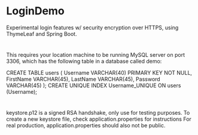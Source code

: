 # LoginDemo
Experimental login features w/ security encryption over HTTPS, using ThymeLeaf and Spring Boot.

# 
This requires your location machine to be running MySQL server on port 3306, which has the following table in a database called demo:

CREATE TABLE users
(
    Username VARCHAR(40) PRIMARY KEY NOT NULL,
    FirstName VARCHAR(45),
    LastName VARCHAR(45),
    Password VARCHAR(45)
);
CREATE UNIQUE INDEX Username_UNIQUE ON users (Username);

#
keystore.p12 is a signed RSA handshake, only use for testing purposes.
To create a new keystore file, check application.properties for instructions
For real production, application.properties should also not be public.
